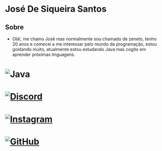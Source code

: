 # José De Siqueira Santos


## Sobre

- Olá!, me chamo José mas normalmente sou chamado de zeneto, tenho 20 anos e comecei a me interessar pelo mundo da programação, estou gostando muito, atualmente estou estudando Java mas cogito em aprender próximas linguagens.
 
 ![Java](https://img.shields.io/badge/java-%23ED8B00.svg?style=for-the-badge&logo=openjdk&logoColor=white)
=======================================
[![Discord](https://img.shields.io/badge/Discord-7289DA?style=for-the-badge&logo=discord&logoColor=white)](https://discord.com/channels/@zeneto_/)
=======================================
 [![Instagram](https://img.shields.io/badge/-Instagram-%23E4405F?style=for-the-badge&logo=instagram&logoColor=white)](https://www.instagram.com/zeneto_tm/)
=======================================
[![GitHub](https://img.shields.io/badge/GitHub-100000?style=for-the-badge&logo=github&logoColor=white)](https://github.com/ZenetoTM)
=======================================
